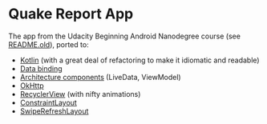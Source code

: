 Quake Report App
===================================

The app from the Udacity Beginning Android Nanodegree course (see [README.old](README.old.md)),
ported to:

* [Kotlin](https://kotlinlang.org) (with a great deal of refactoring to make it idiomatic and readable)
* [Data binding](https://developer.android.com/topic/libraries/data-binding)
* [Architecture components](https://developer.android.com/arch) (LiveData, ViewModel)
* [OkHttp](https://square.github.io/okhttp/)
* [RecyclerView](https://developer.android.com/reference/android/support/v7/widget/RecyclerView.html) (with nifty animations)
* [ConstraintLayout](https://developer.android.com/reference/android/support/constraint/ConstraintLayout.html)
* [SwipeRefreshLayout](https://developer.android.com/reference/android/support/v4/widget/SwipeRefreshLayout.html)